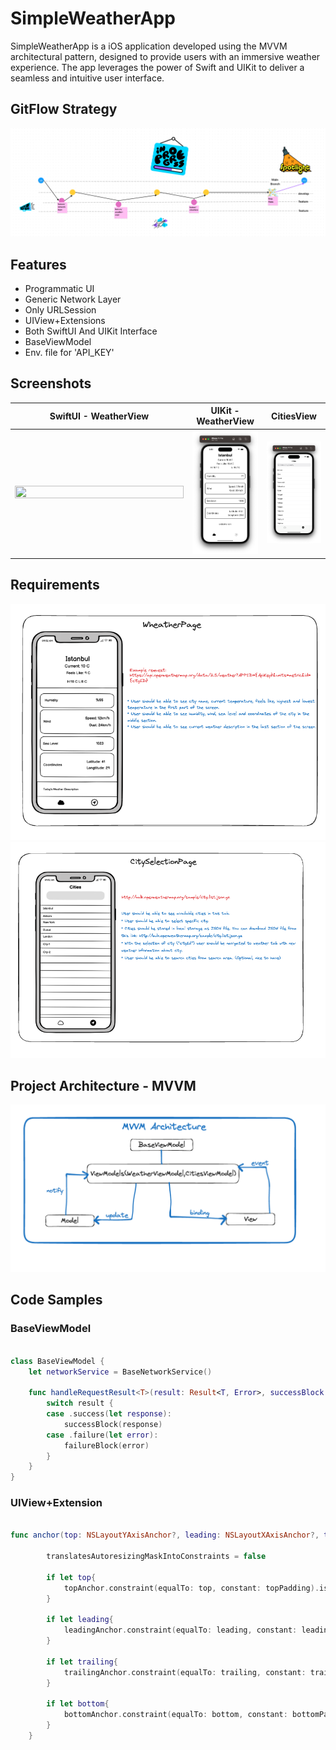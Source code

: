 # SimpleWeatherApp


SimpleWeatherApp is a iOS application developed using the MVVM architectural pattern, designed to provide users with an immersive weather experience.
The app leverages the power of Swift and UIKit to deliver a seamless and intuitive user interface.


## GitFlow Strategy

<img src="https://github.com/onurduyar/SimpleWeatherApp/blob/main/Assets/gitflow.png" alt="">


## Features

- Programmatic UI
- Generic Network Layer
- Only URLSession
- UIView+Extensions
- Both SwiftUI And UIKit Interface
- BaseViewModel
- Env. file for 'API_KEY'

## Screenshots 

| SwiftUI - WeatherView   | UIKit - WeatherView    | CitiesView             |
| ------------ | ------------- | ------------------ |
| <img src="https://github.com/onurduyar/SimpleWeatherApp/blob/main/Assets/swiftu%C4%B1-weatherview.png" width="270" height = "300%" alt=""> | <img src="https://github.com/onurduyar/SimpleWeatherApp/blob/main/Assets/uikit-weatherview.png" width="270" height = "300%" alt="">    | <img src="https://github.com/onurduyar/SimpleWeatherApp/blob/main/Assets/citiesview.png" width="270" height = "300%" alt=""> |


## Requirements
<img src="https://github.com/onurduyar/SimpleWeatherApp/blob/main/Assets/weatherpage.png" width="600" alt="">
<img src="https://github.com/onurduyar/SimpleWeatherApp/blob/main/Assets/citiespage.png" width="600" alt="">

## Project Architecture - MVVM
<img src="https://github.com/onurduyar/SimpleWeatherApp/blob/main/Assets/mvvm.png" width="700" alt="">


## Code Samples

### BaseViewModel

```swift

class BaseViewModel {
    let networkService = BaseNetworkService()
    
    func handleRequestResult<T>(result: Result<T, Error>, successBlock: (T) -> Void, failureBlock: (Error) -> Void) {
        switch result {
        case .success(let response):
            successBlock(response)
        case .failure(let error):
            failureBlock(error)
        }
    }
}
```

### UIView+Extension


```swift

func anchor(top: NSLayoutYAxisAnchor?, leading: NSLayoutXAxisAnchor?, trailing: NSLayoutXAxisAnchor?, bottom: NSLayoutYAxisAnchor?, topPadding: CGFloat = 0, leadingPadding: CGFloat = 0, trailingPadding: CGFloat = 0, bottomPadding: CGFloat = 0) {

        translatesAutoresizingMaskIntoConstraints = false
       
        if let top{
            topAnchor.constraint(equalTo: top, constant: topPadding).isActive = true
        }
        
        if let leading{
            leadingAnchor.constraint(equalTo: leading, constant: leadingPadding).isActive = true
        }
        
        if let trailing{
            trailingAnchor.constraint(equalTo: trailing, constant: trailingPadding).isActive = true
        }
        
        if let bottom{
            bottomAnchor.constraint(equalTo: bottom, constant: bottomPadding).isActive = true
        }
    }
```
 
